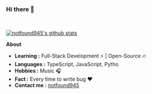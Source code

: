 ### Hi there 👋

<br/>

[![notfound945's github stats](https://github-readme-stats.vercel.app/api?username=notfound945&show_icons=true&theme=radical&include_all_commits=true)](https://github.com/notfound945)  
  
**About**

-  **Learning :** Full-Stack Development :zap: | Open-Source :fire:    
-  **Languages :** TypeScript, JavaScript, Pytho
-  **Hobbies :** Music :headphones:
-  **Fact :** Every time to write bug :heart:
-  **Contact me :** [notfound945](mailto:732039303@qq.com)

